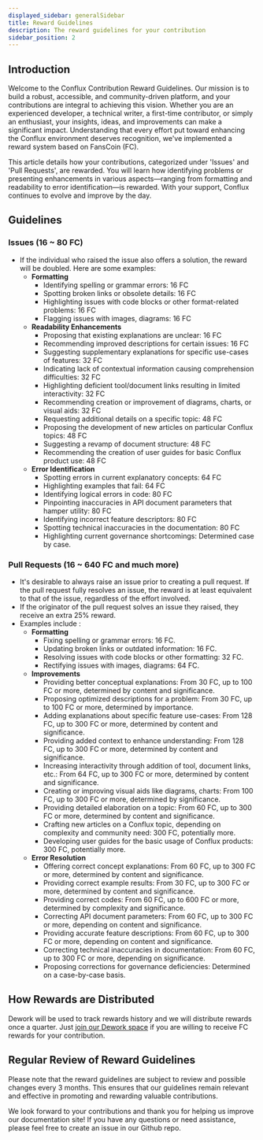 ```yaml
---
displayed_sidebar: generalSidebar
title: Reward Guidelines
description: The reward guidelines for your contribution
sidebar_position: 2
---
```


## Introduction

Welcome to the Conflux Contribution Reward Guidelines. Our mission is to build a robust, accessible, and community-driven platform, and your contributions are integral to achieving this vision. Whether you are an experienced developer, a technical writer, a first-time contributor, or simply an enthusiast, your insights, ideas, and improvements can make a significant impact. Understanding that every effort put toward enhancing the Conflux environment deserves recognition, we've implemented a reward system based on FansCoin (FC).

This article details how your contributions, categorized under 'Issues' and 'Pull Requests', are rewarded. You will learn how identifying problems or presenting enhancements in various aspects—ranging from formatting and readability to error identification—is rewarded. With your support, Conflux continues to evolve and improve by the day.

## Guidelines

### Issues (16 \~ 80 FC)

- If the individual who raised the issue also offers a solution, the reward will be doubled. Here are some examples:
  - **Formatting**
    - Identifying spelling or grammar errors: 16 FC
    - Spotting broken links or obsolete details: 16 FC
    - Highlighting issues with code blocks or other format-related problems: 16 FC
    - Flagging issues with images, diagrams: 16 FC
  - **Readability Enhancements**
    - Proposing that existing explanations are unclear: 16 FC
    - Recommending improved descriptions for certain issues: 16 FC
    - Suggesting supplementary explanations for specific use-cases of features: 32 FC
    - Indicating lack of contextual information causing comprehension difficulties: 32 FC
    - Highlighting deficient tool/document links resulting in limited interactivity: 32 FC
    - Recommending creation or improvement of diagrams, charts, or visual aids: 32 FC
    - Requesting additional details on a specific topic: 48 FC
    - Proposing the development of new articles on particular Conflux topics: 48 FC
    - Suggesting a revamp of document structure: 48 FC
    - Recommending the creation of user guides for basic Conflux product use: 48 FC
  - **Error Identification**
    - Spotting errors in current explanatory concepts: 64 FC
    - Highlighting examples that fail: 64 FC
    - Identifying logical errors in code: 80 FC
    - Pinpointing inaccuracies in API document parameters that hamper utility: 80 FC
    - Identifying incorrect feature descriptors: 80 FC
    - Spotting technical inaccuracies in the documentation: 80 FC
    - Highlighting current governance shortcomings: Determined case by case.

### Pull Requests (16 \~ 640 FC and much more)

- It's desirable to always raise an issue prior to creating a pull request. If the pull request fully resolves an issue, the reward is at least equivalent to that of the issue, regardless of the effort involved.
- If the originator of the pull request solves an issue they raised, they receive an extra 25% reward.
- Examples include :
  - **Formatting**
    - Fixing spelling or grammar errors: 16 FC.
    - Updating broken links or outdated information: 16 FC.
    - Resolving issues with code blocks or other formatting: 32 FC.
    - Rectifying issues with images, diagrams: 64 FC.
  - **Improvements**
    - Providing better conceptual explanations: From 30 FC, up to 100 FC or more, determined by content and significance.
    - Proposing optimized descriptions for a problem: From 30 FC, up to 100 FC or more, determined by importance.
    - Adding explanations about specific feature use-cases: From 128 FC, up to 300 FC or more, determined by content and significance.
    - Providing added context to enhance understanding: From 128 FC, up to 300 FC or more, determined by content and significance.
    - Increasing interactivity through addition of tool, document links, etc.: From 64 FC, up to 300 FC or more, determined by content and significance.
    - Creating or improving visual aids like diagrams, charts: From 100 FC, up to 300 FC or more, determined by significance.
    - Providing detailed elaboration on a topic: From 60 FC, up to 300 FC or more, determined by content and significance.
    - Crafting new articles on a Conflux topic, depending on complexity and community need: 300 FC, potentially more.
    - Developing user guides for the basic usage of Conflux products: 300 FC, potentially more.
  - **Error Resolution**
    - Offering correct concept explanations: From 60 FC, up to 300 FC or more, determined by content and significance.
    - Providing correct example results: From 30 FC, up to 300 FC or more, determined by content and significance.
    - Providing correct codes: From 60 FC, up to 600 FC or more, determined by complexity and significance.
    - Correcting API document parameters: From 60 FC, up to 300 FC or more, depending on content and significance.
    - Providing accurate feature descriptions: From 60 FC, up to 300 FC or more, depending on content and significance.
    - Correcting technical inaccuracies in documentation: From 60 FC, up to 300 FC or more, depending on significance.
    - Proposing corrections for governance deficiencies: Determined on a case-by-case basis.

## How Rewards are Distributed

Dework will be used to track rewards history and we will distribute rewards once a quarter. Just [join our Dework space](https://app.dework.xyz/conflux/developer-portal-1958) if you are willing to receive FC rewards for your contribution.

## Regular Review of Reward Guidelines

Please note that the reward guidelines are subject to review and possible changes every 3 months. This ensures that our guidelines remain relevant and effective in promoting and rewarding valuable contributions.

We look forward to your contributions and thank you for helping us improve our documentation site! If you have any questions or need assistance, please feel free to create an issue in our Github repo.
